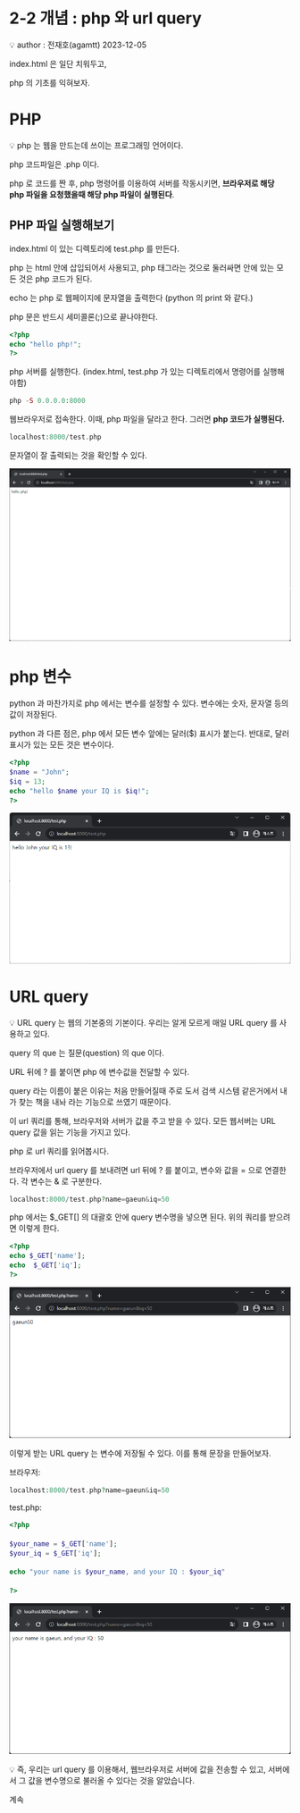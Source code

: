 # 2-2 개념 : php 와 url query

<aside>
💡 author : 전재호(agamtt) 2023-12-05

</aside>

index.html 은 일단 치워두고,

php 의 기초를 익혀보자.

# PHP

<aside>
💡 php 는 웹을 만드는데 쓰이는 프로그래밍 언어이다.

</aside>

php 코드파일은 .php 이다.

php 로 코드를 짠 후, php 명령어를 이용하여 서버를 작동시키면, **브라우저로 해당 php 파일을 요청했을때 해당 php 파일이 실행된다**.

## PHP 파일 실행해보기

index.html 이 있는 디렉토리에 test.php 를 만든다.

php 는 html 안에 삽입되어서 사용되고, php 태그라는 것으로 둘러싸면 안에 있는 모든 것은 php 코드가 된다.

echo 는 php 로 웹페이지에 문자열을 출력한다 (python 의 print 와 같다.)

php 문은 반드시 세미콜론(;)으로 끝나야한다.

```php
<?php
echo "hello php!";
?>
```

php 서버를 실행한다.  (index.html, test.php 가 있는 디렉토리에서 명령어를 실행해야함)

```php
php -S 0.0.0.0:8000
```

웹브라우저로 접속한다. 이때, php 파일을 달라고 한다. 그러면 **php 코드가 실행된다.**

```php
localhost:8000/test.php
```

문자열이 잘 출력되는 것을 확인할 수 있다.

![Untitled](Untitled%20403.png)

# php 변수

python 과 마찬가지로 php 에서는 변수를 설정할 수 있다. 변수에는 숫자, 문자열 등의 값이 저장된다.

python 과 다른 점은, php 에서 모든 변수 앞에는 달러($) 표시가 붙는다. 반대로, 달러표시가 있는 모든 것은 변수이다.

```php
<?php
$name = "John";
$iq = 13;
echo "hello $name your IQ is $iq!";
?>
```

![Untitled](Untitled%20404.png)

# URL query

<aside>
💡 URL query 는 웹의 기본중의 기본이다. 우리는 알게 모르게 매일 URL query 를 사용하고 있다.

</aside>

query 의 que 는 질문(question) 의 que 이다.

URL 뒤에 ? 를 붙이면 php 에 변수값을 전달할 수 있다.

query 라는 이름이 붙은 이유는 처음 만들어질때 주로 도서 검색 시스템 같은거에서 내가 찾는 책을 내놔 라는 기능으로 쓰였기 때문이다. 

이 url 쿼리를 통해, 브라우저와 서버가 값을 주고 받을 수 있다. 모든 웹서버는 URL query 값을 읽는 기능을 가지고 있다.

php 로 url 쿼리를 읽어봅시다.

브라우저에서 url query 를 보내려면 url 뒤에 ? 를 붙이고, 변수와 값을 = 으로 연결한다. 각 변수는 & 로 구분한다.

```php
localhost:8000/test.php?name=gaeun&iq=50
```

php 에서는 $_GET[] 의 대괄호 안에 query 변수명을 넣으면 된다. 위의 쿼리를 받으려면 이렇게 한다.

```php
<?php
echo $_GET['name'];
echo  $_GET['iq'];
?>
```

![Untitled](Untitled%20405.png)

이렇게 받는 URL query 는 변수에 저장될 수 있다. 이를 통해 문장을 만들어보자.

브라우저:

```php
localhost:8000/test.php?name=gaeun&iq=50
```

test.php:

```php
<?php

$your_name = $_GET['name'];
$your_iq = $_GET['iq'];

echo "your name is $your_name, and your IQ : $your_iq"

?>
```

![Untitled](Untitled%20406.png)

<aside>
💡 즉, 우리는 url query 를 이용해서, 웹브라우저로 서버에 값을 전송할 수 있고, 서버에서 그 값을 변수명으로 불러올 수 있다는 것을 알았습니다.

</aside>

계속